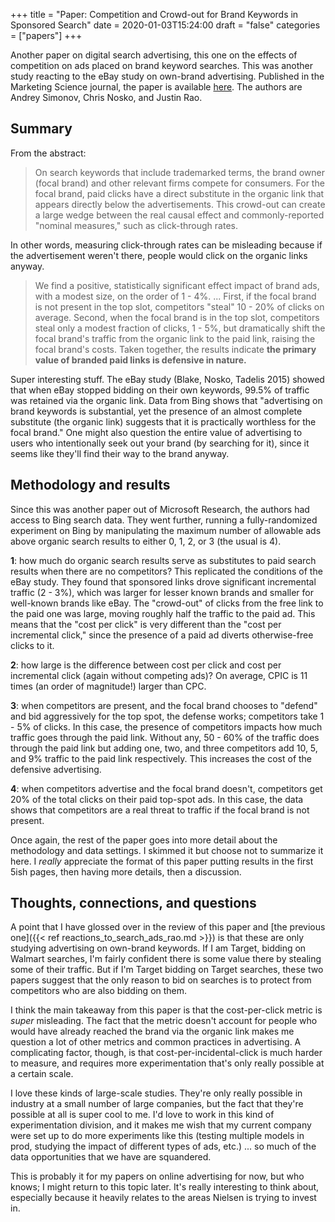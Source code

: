 +++
title = "Paper: Competition and Crowd-out for Brand Keywords in Sponsored Search"
date = 2020-01-03T15:24:00
draft = "false"
categories = ["papers"]
+++

Another paper on digital search advertising, this one on the effects of competition on ads placed on brand keyword searches. This was another study reacting to the eBay study on own-brand advertising. Published in the Marketing Science journal, the paper is available [here](https://papers.ssrn.com/sol3/papers.cfm?abstract_id=2668265). The authors are Andrey Simonov, Chris Nosko, and Justin Rao.

<!--more-->

## Summary
From the abstract:

> On search keywords that include trademarked terms, the brand owner (focal brand) and other relevant firms compete for consumers. For the focal brand, paid clicks have a direct substitute in the organic link that appears directly below the advertisements. This crowd-out can create a large wedge between the real causal effect and commonly-reported "nominal measures," such as click-through rates.

In other words, measuring click-through rates can be misleading because if the advertisement weren't there, people would click on the organic links anyway.

> We find a positive, statistically significant effect impact of brand ads, with a modest size, on the order of 1 - 4%. ... First, if the focal brand is not present in the top slot, competitors "steal" 10 - 20% of clicks on average. Second, when the focal brand is in the top slot, competitors steal only a modest fraction of clicks, 1 - 5%, but dramatically shift the focal brand's traffic from the organic link to the paid link, raising the focal brand's costs. Taken together, the results indicate **the primary value of branded paid links is defensive in nature.**

Super interesting stuff. The eBay study (Blake, Nosko, Tadelis 2015) showed that when eBay stopped bidding on their own keywords, 99.5% of traffic was retained via the organic link. Data from Bing shows that "advertising on brand keywords is substantial, yet the presence of an almost complete substitute (the organic link) suggests that it is practically worthless for the focal brand." One might also question the entire value of advertising to users who intentionally seek out your brand (by searching for it), since it seems like they'll find their way to the brand anyway.

## Methodology and results
Since this was another paper out of Microsoft Research, the authors had access to Bing search data. They went further, running a fully-randomized experiment on Bing by manipulating the maximum number of allowable ads above organic search results to either 0, 1, 2, or 3 (the usual is 4).

**1**: how much do organic search results serve as substitutes to paid search results when there are no competitors? This replicated the conditions of the eBay study. They found that sponsored links drove significant incremental traffic (2 - 3%), which was larger for lesser known brands and smaller for well-known brands like eBay. The "crowd-out" of clicks from the free link to the paid one was large, moving roughly half the traffic to the paid ad. This means that the "cost per click" is very different than the "cost per incremental click," since the presence of a paid ad diverts otherwise-free clicks to it.

**2**: how large is the difference between cost per click and cost per incremental click (again without competing ads)? On average, CPIC is 11 times (an order of magnitude!) larger than CPC.

**3**: when competitors are present, and the focal brand chooses to "defend" and bid aggressively for the top spot, the defense works; competitors take 1 - 5% of clicks. In this case, the presence of competitors impacts how much traffic goes through the paid link. Without any, 50 - 60% of the traffic does through the paid link but adding one, two, and three competitors add 10, 5, and 9% traffic to the paid link respectively. This increases the cost of the defensive advertising.

**4**: when competitors advertise and the focal brand doesn't, competitors get 20% of the total clicks on their paid top-spot ads. In this case, the data shows that competitors are a real threat to traffic if the focal brand is not present.

Once again, the rest of the paper goes into more detail about the methodology and data settings. I skimmed it but choose not to summarize it here. I *really* appreciate the format of this paper putting results in the first 5ish pages, then having more details, then a discussion.


## Thoughts, connections, and questions
A point that I have glossed over in the review of this paper and [the previous one]({{< ref reactions_to_search_ads_rao.md >}}) is that these are only studying advertising on own-brand keywords. If I am Target, bidding on Walmart searches, I'm fairly confident there is some value there by stealing some of their traffic. But if I'm Target bidding on Target searches, these two papers suggest that the only reason to bid on searches is to protect from competitors who are also bidding on them.

I think the main takeaway from this paper is that the cost-per-click metric is *super* misleading. The fact that the metric doesn't account for people who would have already reached the brand via the organic link makes me question a lot of other metrics and common practices in advertising. A complicating factor, though, is that cost-per-incidental-click is much harder to measure, and requires more experimentation that's only really possible at a certain scale.

I love these kinds of large-scale studies. They're only really possible in industry at a small number of large companies, but the fact that they're possible at all is super cool to me. I'd love to work in this kind of experimentation division, and it makes me wish that my current company were set up to do more experiments like this (testing multiple models in prod, studying the impact of different types of ads, etc.) ... so much of the data opportunities that we have are squandered.

This is probably it for my papers on online advertising for now, but who knows; I might return to this topic later. It's really interesting to think about, especially because it heavily relates to the areas Nielsen is trying to invest in.
